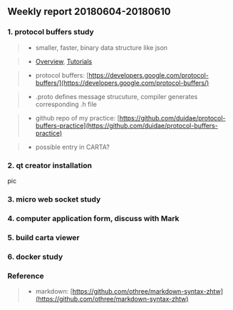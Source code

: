 ## Weekly report 20180604-20180610

### 1. protocol buffers study
>* smaller, faster, binary data structure like json

>* [Overview](https://developers.google.com/protocol-buffers/docs/overview), [Tutorials](https://developers.google.com/protocol-buffers/docs/tutorials)

>* protocol buffers: [https://developers.google.com/protocol-buffers/](https://developers.google.com/protocol-buffers/)

>* .proto defines message strucuture, compiler generates corresponding .h file

>* github repo of my practice: [https://github.com/duidae/protocol-buffers-practice](https://github.com/duidae/protocol-buffers-practice)

>* possible entry in CARTA?

### 2. qt creator installation
pic

### 3. micro web socket study


### 4. computer application form, discuss with Mark
### 5. build carta viewer
### 6. docker study

### Reference
>* markdown: [https://github.com/othree/markdown-syntax-zhtw](https://github.com/othree/markdown-syntax-zhtw)
